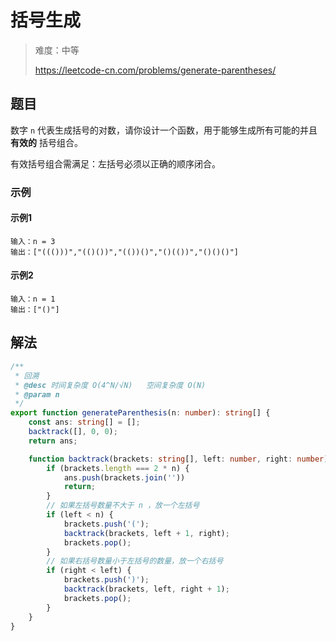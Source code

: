 # 括号生成

> 难度：中等
>
> https://leetcode-cn.com/problems/generate-parentheses/

## 题目

数字 `n` 代表生成括号的对数，请你设计一个函数，用于能够生成所有可能的并且 **有效的** 括号组合。

有效括号组合需满足：左括号必须以正确的顺序闭合。

### 示例

#### 示例1

```
输入：n = 3
输出：["((()))","(()())","(())()","()(())","()()()"]
```

#### 示例2

```
输入：n = 1
输出：["()"]
```

## 解法

```typescript
/**
 * 回溯
 * @desc 时间复杂度 O(4^N/√N)   空间复杂度 O(N)
 * @param n
 */
export function generateParenthesis(n: number): string[] {
    const ans: string[] = [];
    backtrack([], 0, 0);
    return ans;

    function backtrack(brackets: string[], left: number, right: number) {
        if (brackets.length === 2 * n) {
            ans.push(brackets.join(''))
            return;
        }
        // 如果左括号数量不大于 n ，放一个左括号
        if (left < n) {
            brackets.push('(');
            backtrack(brackets, left + 1, right);
            brackets.pop();
        }
        // 如果右括号数量小于左括号的数量，放一个右括号
        if (right < left) {
            brackets.push(')');
            backtrack(brackets, left, right + 1);
            brackets.pop();
        }
    }
}
```
